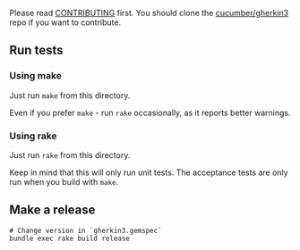 Please read [CONTRIBUTING](https://github.com/cucumber/gherkin3/blob/master/CONTRIBUTING.md) first.
You should clone the [cucumber/gherkin3](https://github.com/cucumber/gherkin3) repo if you want
to contribute.

## Run tests

### Using make

Just run `make` from this directory.

Even if you prefer `make` - run `rake` occasionally, as it reports better warnings.

### Using rake

Just run `rake` from this directory.

Keep in mind that this will only run unit tests. The acceptance tests are only
run when you build with `make`.

## Make a release

    # Change version in `gherkin3.gemspec`
    bundle exec rake build release
